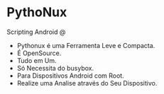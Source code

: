 # PythoNux
Scripting Android @

<ul>
  <li>Pythonux é uma Ferramenta Leve e Compacta.</li>
  <li>É OpenSource.</li>
  <li>Tudo em Um.</li>
  <li>Só Necessita do busybox.</li>
  <li>Para Dispositivos Android com Root.</li>
  <li>Realize uma Analise através do Seu Dispositivo.</li>
</ul>
<br/>
